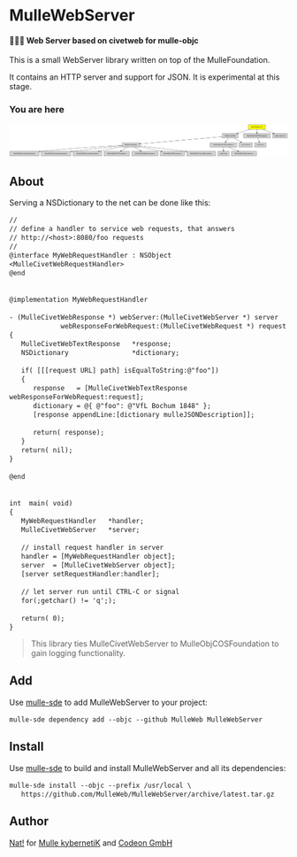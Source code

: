 # MulleWebServer

#### 🤽🏻‍♂️ Web Server based on civetweb for mulle-objc

This is a small WebServer library written on top of the MulleFoundation.

It contains an HTTP server and support for JSON. It is experimental at this stage.


### You are here

![Overview](overview.dot.svg)


## About

Serving a NSDictionary to the net can be done like this:


```
//
// define a handler to service web requests, that answers
// http://<host>:8080/foo requests
//
@interface MyWebRequestHandler : NSObject <MulleCivetWebRequestHandler>
@end


@implementation MyWebRequestHandler

- (MulleCivetWebResponse *) webServer:(MulleCivetWebServer *) server
             webResponseForWebRequest:(MulleCivetWebRequest *) request
{
   MulleCivetWebTextResponse   *response;
   NSDictionary                *dictionary;

   if( [[[request URL] path] isEqualToString:@"foo"])
   {
      response   = [MulleCivetWebTextResponse webResponseForWebRequest:request];
      dictionary = @{ @"foo": @"VfL Bochum 1848" };
      [response appendLine:[dictionary mulleJSONDescription]];

      return( response);
   }
   return( nil);
}

@end


int  main( void)
{
   MyWebRequestHandler   *handler;
   MulleCivetWebServer   *server;

   // install request handler in server
   handler = [MyWebRequestHandler object];
   server  = [MulleCivetWebServer object];
   [server setRequestHandler:handler];

   // let server run until CTRL-C or signal
   for(;getchar() != 'q';);

   return( 0);
}
```

> This library ties MulleCivetWebServer to MulleObjCOSFoundation
> to gain logging functionality.


## Add

Use [mulle-sde](//github.com/mulle-sde) to add MulleWebServer to your project:

```
mulle-sde dependency add --objc --github MulleWeb MulleWebServer
```

## Install

Use [mulle-sde](//github.com/mulle-sde) to build and install MulleWebServer and
all its dependencies:

```
mulle-sde install --objc --prefix /usr/local \
   https://github.com/MulleWeb/MulleWebServer/archive/latest.tar.gz
```


## Author

[Nat!](//www.mulle-kybernetik.com/weblog) for
[Mulle kybernetiK](//www.mulle-kybernetik.com) and
[Codeon GmbH](//www.codeon.de)
